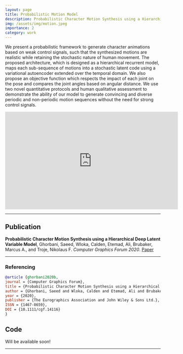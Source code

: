 ```yaml
---
layout: page
title: Probabilistic Motion Model
description: Probabilistic Character Motion Synthesis using a Hierarchical Deep Latent Variable Model
img: /assets/img/motion.jpeg
importance: 2
category: work
---
```


We present a probabilistic framework to generate character animations based on weak control signals, such that the synthesized motions are realistic while retaining the stochastic nature of human movement. The proposed architecture, which is designed as a hierarchical recurrent model, maps each sub-sequence of motions into a stochastic latent code using a variational autoencoder extended over the temporal domain. We also propose an objective function which respects the impact of each joint on the pose and compares the joint angles based on angular distance. We use two novel quantitative protocols and human qualitative assessment to demonstrate the ability of our model to generate convincing and diverse periodic and non-periodic motion sequences without the need for strong control signals.

<div class="row justify-content-sm-center">
    <iframe width="560" height="315" src="https://www.youtube.com/embed/r9F74LcGC0A" frameborder="0" allow="accelerometer; autoplay; clipboard-write; encrypted-media; gyroscope; picture-in-picture" allowfullscreen></iframe>
</div>

---

## Publication

**Probabilistic Character Motion Synthesis using a Hierarchical Deep Latent Variable Model**, Ghorbani, Saeed, Wloka, Calden, Etemad, Ali, Brubaker, Marcus A., and Troje, Nikolaus F. *Computer Graphics Forum 2020*. [Paper](../../assets/pdf/GhorbaniSCA2020.pdf)

---

### Referencing

```bibtex
@article {ghorbani2020b,
journal = {Computer Graphics Forum},
title = {Probabilistic Character Motion Synthesis using a Hierarchical Deep Latent Variable Model},
author = {Ghorbani, Saeed and Wloka, Calden and Etemad, Ali and Brubaker, Marcus A. and Troje, Nikolaus F.},
year = {2020},
publisher = {The Eurographics Association and John Wiley & Sons Ltd.},
ISSN = {1467-8659},
DOI = {10.1111/cgf.14116}
}
```
## Code

Will be available soon!

---